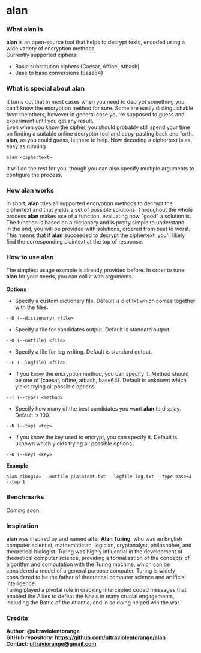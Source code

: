 alan
=====================

### What alan is
**alan** is an open-source tool that helps to decrypt texts, encoded using a wide variety of encryption methods. <br>
Currently supported ciphers: <br>
* Basic substitution ciphers (Caesar, Affine, Atbash)
* Base to base conversions (Base64)

### What is special about alan
It turns out that in most cases when you need to decrypt something you can't know the encryption method for sure. Some are easily distinguishable from the others, however in general case you're supposed to guess and experiment until you get any result. <br>
Even when you know the cipher, you should probably still spend your time on finding a suitable online decryptor tool and copy-pasting back and forth. <br>
<b>alan</b>, as you could guess, is there to help. Now decoding a ciphertext is as easy as running 
```shell
alan <ciphertext>
```
It will do the rest for you, though you can also specify multiple arguments to configure the process. <br>

### How alan works
In short, <b>alan</b> tries all supported encryption methods to decrypt the ciphertext and that yields a set of possible solutions. Throughout the whole process <b>alan</b> makes use of a function, evaluating how "good" a solution is. The function is based on a dictionary and is pretty simple to understand. <br>
In the end, you will be provided with solutions, ordered from best to worst. This means that if <b>alan</b> succeeded to decrypt the ciphertext, you'll likely find the corresponding plaintext at the top of response. 

### How to use alan
The simplest usage example is already provided before. In order to tune <b>alan</b> for your needs, you can call it with arguments.
<br> <br>
<b>Options</b> <br>
* Specify a custom dictionary file. Default is dict.txt which comes together with the files.
```shell
--D (--dictionary) <file>
```
* Specify a file for candidates output. Default is standard output.  
```shell
--O (--outfile) <file>
```
* Specify a file for log writing. Default is standard output.
```shell
--L (--logfile) <file>
```
* If you know the encryption method, you can specify it. Method should be one of {caesar, affine, atbash, base64}. Default is unknown which yields trying all possible options.
```shell
--T (--type) <method>
```
* Specify how many of the best candidates you want <b>alan</b> to display. Default is 100.
```shell
--N (--top) <top>
```
* If you know the key used to encrypt, you can specify it. Default is uknown which yields trying all possible options.
```shell
--K (--key) <key>
```
<b>Example</b> 
```shell
alan albngIA= --outfile plaintext.txt --logfile log.txt --type base64 --top 1 
```

### Benchmarks
Coming soon.

### Inspiration
<b>alan</b> was inspired by and named after <b>Alan Turing</b>, who was an English computer scientist, mathematician, logician, cryptanalyst, philosopher, and theoretical biologist. 
Turing was highly influential in the development of theoretical computer science, providing a formalisation of the concepts of algorithm and computation with the Turing machine, which can be considered a model of a general purpose computer. Turing is widely considered to be the father of theoretical computer science and artificial intelligence. <br>
Turing played a pivotal role in cracking intercepted coded messages that enabled the Allies to defeat the Nazis in many crucial engagements, including the Battle of the Atlantic, and in so doing helped win the war. 

### Credits
<b>Author<b>: @ultraviolentorange <br>
<b>GitHub repository</b>: https://github.com/ultraviolentorange/alan <br>
<b>Contact</b>: ultraviorange@gmail.com 

